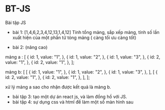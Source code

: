 # BT-JS
Bài tập JS
- bài 1: [1,4,6,2,3,4,12,13,1,4,12] Tính tổng mảng, sắp xếp mảng, tính số lần xuất hiện của một phần tử tỏng mảng ( càng tối ưu càng tốt)
 
- bài 2: (nâng cao) 

mảng a : [
    {
      id: 1,
      value: "1",
    },
    {
      id: 1,
      value: "2",
    },
    {
      id: 1,
      value: "3",
    },
    {
      id: 2,
      value: "1",
    },
    {
      id: 2,
      value: "1",
    },
  ];

mảng b: [
    [
      {
        id: 1,
        value: "1",
      },
      {
        id: 1,
        value: "2",
      },
      {	
        id: 1,
        value: "3",
      },
    ],
    [
      {
        id: 2,
        value: "1",
      },
      {
        id: 2,
        value: "1",
      },
    ],
  ];


xử lý mảng a sao cho nhận được kết quả là mảng b.

- bải tập 3: tạo một dự án react js, và làm đồng hồ với JS.
- bài tập 4: sự dụng css và html để làm một số màn hình sau
  
